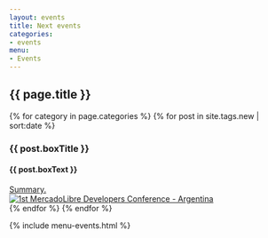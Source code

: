 ```yaml
---
layout: events
title: Next events
categories: 
- events
menu: 
- Events
---
```



<section class="main main-content">
    <h1>{{ page.title }}</h1>
    {% for category in page.categories %}
        {% for post in site.tags.new | sort:date %}
          <div class="box-event">
            <h3>{{ post.boxTitle }}</h3>
            <div class="middle">
              <div class="info-left">
                <h4>{{ post.boxText }}</h4>
                <a href="{{ post.url }}">Summary.</a>
              </div>
                <a href="{{ post.url }}" class='banner-right'><img alt="1st MercadoLibre Developers Conference - Argentina" src="../images/{{ post.imageRight }}" ></a>
            </div>
          </div>
        {% endfor %}
    {% endfor %}
</section>


{% include menu-events.html %}


